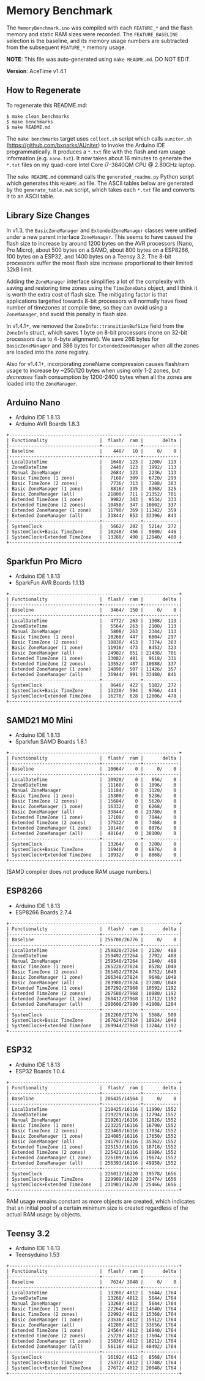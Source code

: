 # Memory Benchmark

The `MemoryBenchmark.ino` was compiled with each `FEATURE_*` and the flash
memory and static RAM sizes were recorded. The `FEATURE_BASELINE` selection is
the baseline, and its memory usage  numbers are subtracted from the subsequent
`FEATURE_*` memory usage.

**NOTE**: This file was auto-generated using `make README.md`. DO NOT EDIT.

**Version**: AceTime v1.4.1

## How to Regenerate

To regenerate this README.md:

```
$ make clean_benchmarks
$ make benchmarks
$ make README.md
```

The `make benchmarks` target uses `collect.sh` script which calls `auniter.sh`
(https://github.com/bxparks/AUniter) to invoke the Arduino IDE programmatically.
It produces a `*.txt` file with the flash and ram usage information (e.g.
`nano.txt`). It now takes about 16 minutes to generate the `*.txt` files on my
quad-core Intel Core i7-3840QM CPU @ 2.80GHz laptop.

The `make README.md` command calls the `generated_readme.py` Python script which
generates this `README.md` file. The ASCII tables below are generated by the
`generate_table.awk` script, which takes each `*.txt` file and converts it to an
ASCII table.

## Library Size Changes

In v1.3, the `BasicZoneManager` and `ExtendedZoneManager` classes were unified
under a new parent interface `ZoneManager`. This seems to have caused the flash
size to increase by around 1200 bytes on the AVR processors (Nano, Pro Micro),
about 500 bytes on a SAMD, about 800 bytes on a ESP8266, 100 bytes on a ESP32,
and 1400 bytes on a Teensy 3.2. The 8-bit processors suffer the most
flash size increase proportional to their limited 32kB limit.

Adding the `ZoneManager` interface simplifies a lot of the complexity with
saving and restoring time zones using the `TimeZoneData` object, and I think it
is worth the extra cost of flash size. The mitigating factor is that
applications targetted towards 8-bit processors will normally have fixed number
of timezones at compile time, so they can avoid using a `ZoneManager`, and avoid
this penalty in flash size.

In v1.4.1+, we removed the `ZoneInfo::transitionBufSize` field from the
`ZoneInfo` struct, which saves 1 byte on 8-bit processors (none on 32-bit
processors due to 4-byte alignment). We save 266 bytes for `BasicZoneManager`
and 386 bytes for `ExtendedZoneManager` when all the zones are loaded into the
zone registry.

Also for v1.4.1+, incorporating zoneName compression causes flash/ram usage to
increase by ~250/120 bytes when using only 1-2 zones, but *decreases* flash
consumption by 1200-2400 bytes when all the zones are loaded into the
`ZoneManager`.

## Arduino Nano

* Arduino IDE 1.8.13
* Arduino AVR Boards 1.8.3

```
+--------------------------------------------------------------+
| Functionality                   |  flash/  ram |       delta |
|---------------------------------+--------------+-------------|
| Baseline                        |    448/   10 |     0/    0 |
|---------------------------------+--------------+-------------|
| LocalDateTime                   |   1648/  123 |  1200/  113 |
| ZonedDateTime                   |   2440/  123 |  1992/  113 |
| Manual ZoneManager              |   2684/  123 |  2236/  113 |
| Basic TimeZone (1 zone)         |   7168/  309 |  6720/  299 |
| Basic TimeZone (2 zones)        |   7736/  313 |  7288/  303 |
| Basic ZoneManager (1 zone)      |   8816/  335 |  8368/  325 |
| Basic ZoneManager (all)         |  21800/  711 | 21352/  701 |
| Extended TimeZone (1 zone)      |   9982/  343 |  9534/  333 |
| Extended TimeZone (2 zones)     |  10450/  347 | 10002/  337 |
| Extended ZoneManager (1 zone)   |  11790/  369 | 11342/  359 |
| Extended ZoneManager (all)      |  33844/  853 | 33396/  843 |
|---------------------------------+--------------+-------------|
| SystemClock                     |   5662/  282 |  5214/  272 |
| SystemClock+Basic TimeZone      |  10248/  456 |  9800/  446 |
| SystemClock+Extended TimeZone   |  13288/  490 | 12840/  480 |
+--------------------------------------------------------------+

```

## Sparkfun Pro Micro

* Arduino IDE 1.8.13
* SparkFun AVR Boards 1.1.13

```
+--------------------------------------------------------------+
| Functionality                   |  flash/  ram |       delta |
|---------------------------------+--------------+-------------|
| Baseline                        |   3464/  150 |     0/    0 |
|---------------------------------+--------------+-------------|
| LocalDateTime                   |   4772/  263 |  1308/  113 |
| ZonedDateTime                   |   5564/  263 |  2100/  113 |
| Manual ZoneManager              |   5808/  263 |  2344/  113 |
| Basic TimeZone (1 zone)         |  10268/  447 |  6804/  297 |
| Basic TimeZone (2 zones)        |  10838/  453 |  7374/  303 |
| Basic ZoneManager (1 zone)      |  11916/  473 |  8452/  323 |
| Basic ZoneManager (all)         |  24902/  851 | 21438/  701 |
| Extended TimeZone (1 zone)      |  13082/  481 |  9618/  331 |
| Extended TimeZone (2 zones)     |  13552/  487 | 10088/  337 |
| Extended ZoneManager (1 zone)   |  14890/  507 | 11426/  357 |
| Extended ZoneManager (all)      |  36944/  991 | 33480/  841 |
|---------------------------------+--------------+-------------|
| SystemClock                     |   8646/  422 |  5182/  272 |
| SystemClock+Basic TimeZone      |  13230/  594 |  9766/  444 |
| SystemClock+Extended TimeZone   |  16270/  628 | 12806/  478 |
+--------------------------------------------------------------+

```

## SAMD21 M0 Mini

* Arduino IDE 1.8.13
* Sparkfun SAMD Boards 1.8.1

```
+--------------------------------------------------------------+
| Functionality                   |  flash/  ram |       delta |
|---------------------------------+--------------+-------------|
| Baseline                        |  10064/    0 |     0/    0 |
|---------------------------------+--------------+-------------|
| LocalDateTime                   |  10920/    0 |   856/    0 |
| ZonedDateTime                   |  11160/    0 |  1096/    0 |
| Manual ZoneManager              |  11184/    0 |  1120/    0 |
| Basic TimeZone (1 zone)         |  15300/    0 |  5236/    0 |
| Basic TimeZone (2 zones)        |  15684/    0 |  5620/    0 |
| Basic ZoneManager (1 zone)      |  16332/    0 |  6268/    0 |
| Basic ZoneManager (all)         |  33844/    0 | 23780/    0 |
| Extended TimeZone (1 zone)      |  17108/    0 |  7044/    0 |
| Extended TimeZone (2 zones)     |  17532/    0 |  7468/    0 |
| Extended ZoneManager (1 zone)   |  18140/    0 |  8076/    0 |
| Extended ZoneManager (all)      |  48164/    0 | 38100/    0 |
|---------------------------------+--------------+-------------|
| SystemClock                     |  13264/    0 |  3200/    0 |
| SystemClock+Basic TimeZone      |  16940/    0 |  6876/    0 |
| SystemClock+Extended TimeZone   |  18932/    0 |  8868/    0 |
+--------------------------------------------------------------+

```

(SAMD compiler does not produce RAM usage numbers.)

## ESP8266

* Arduino IDE 1.8.13
* ESP8266 Boards 2.7.4

```
+--------------------------------------------------------------+
| Functionality                   |  flash/  ram |       delta |
|---------------------------------+--------------+-------------|
| Baseline                        | 256700/26776 |     0/    0 |
|---------------------------------+--------------+-------------|
| LocalDateTime                   | 258820/27264 |  2120/  488 |
| ZonedDateTime                   | 259492/27264 |  2792/  488 |
| Manual ZoneManager              | 259540/27264 |  2840/  488 |
| Basic TimeZone (1 zone)         | 265228/27824 |  8528/ 1048 |
| Basic TimeZone (2 zones)        | 265452/27824 |  8752/ 1048 |
| Basic ZoneManager (1 zone)      | 266348/27824 |  9648/ 1048 |
| Basic ZoneManager (all)         | 283980/27824 | 27280/ 1048 |
| Extended TimeZone (1 zone)      | 267292/27968 | 10592/ 1192 |
| Extended TimeZone (2 zones)     | 267580/27968 | 10880/ 1192 |
| Extended ZoneManager (1 zone)   | 268412/27968 | 11712/ 1192 |
| Extended ZoneManager (all)      | 298608/27980 | 41908/ 1204 |
|---------------------------------+--------------+-------------|
| SystemClock                     | 262268/27276 |  5568/  500 |
| SystemClock+Basic TimeZone      | 267624/27824 | 10924/ 1048 |
| SystemClock+Extended TimeZone   | 269944/27968 | 13244/ 1192 |
+--------------------------------------------------------------+

```

## ESP32

* Arduino IDE 1.8.13
* ESP32 Boards 1.0.4

```
+--------------------------------------------------------------+
| Functionality                   |  flash/  ram |       delta |
|---------------------------------+--------------+-------------|
| Baseline                        | 206435/14564 |     0/    0 |
|---------------------------------+--------------+-------------|
| LocalDateTime                   | 218425/16116 | 11990/ 1552 |
| ZonedDateTime                   | 219229/16116 | 12794/ 1552 |
| Manual ZoneManager              | 219261/16116 | 12826/ 1552 |
| Basic TimeZone (1 zone)         | 223225/16116 | 16790/ 1552 |
| Basic TimeZone (2 zones)        | 223469/16116 | 17034/ 1552 |
| Basic ZoneManager (1 zone)      | 224085/16116 | 17650/ 1552 |
| Basic ZoneManager (all)         | 241797/16116 | 35362/ 1552 |
| Extended TimeZone (1 zone)      | 225153/16116 | 18718/ 1552 |
| Extended TimeZone (2 zones)     | 225421/16116 | 18986/ 1552 |
| Extended ZoneManager (1 zone)   | 226109/16116 | 19674/ 1552 |
| Extended ZoneManager (all)      | 256393/16116 | 49958/ 1552 |
|---------------------------------+--------------+-------------|
| SystemClock                     | 226013/16220 | 19578/ 1656 |
| SystemClock+Basic TimeZone      | 229909/16220 | 23474/ 1656 |
| SystemClock+Extended TimeZone   | 231901/16220 | 25466/ 1656 |
+--------------------------------------------------------------+

```

RAM usage remains constant as more objects are created, which indicates that an
initial pool of a certain minimum size is created regardless of the actual RAM
usage by objects.

## Teensy 3.2

* Arduino IDE 1.8.13
* Teensyduino 1.53

```
+--------------------------------------------------------------+
| Functionality                   |  flash/  ram |       delta |
|---------------------------------+--------------+-------------|
| Baseline                        |   7624/ 3048 |     0/    0 |
|---------------------------------+--------------+-------------|
| LocalDateTime                   |  13268/ 4812 |  5644/ 1764 |
| ZonedDateTime                   |  13268/ 4812 |  5644/ 1764 |
| Manual ZoneManager              |  13268/ 4812 |  5644/ 1764 |
| Basic TimeZone (1 zone)         |  22264/ 4812 | 14640/ 1764 |
| Basic TimeZone (2 zones)        |  22992/ 4812 | 15368/ 1764 |
| Basic ZoneManager (1 zone)      |  23536/ 4812 | 15912/ 1764 |
| Basic ZoneManager (all)         |  41280/ 4812 | 33656/ 1764 |
| Extended TimeZone (1 zone)      |  24564/ 4812 | 16940/ 1764 |
| Extended TimeZone (2 zones)     |  25228/ 4812 | 17604/ 1764 |
| Extended ZoneManager (1 zone)   |  25836/ 4812 | 18212/ 1764 |
| Extended ZoneManager (all)      |  56116/ 4812 | 48492/ 1764 |
|---------------------------------+--------------+-------------|
| SystemClock                     |  16192/ 4812 |  8568/ 1764 |
| SystemClock+Basic TimeZone      |  25372/ 4812 | 17748/ 1764 |
| SystemClock+Extended TimeZone   |  27672/ 4812 | 20048/ 1764 |
+--------------------------------------------------------------+

```

